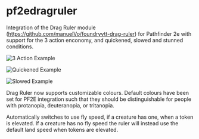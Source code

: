 # pf2edragruler

Integration of the Drag Ruler module (https://github.com/manuelVo/foundryvtt-drag-ruler) for Pathfinder 2e with support for the 3 action enconomy, and quickened, slowed and stunned conditions.

![3 Action Example](https://imgur.com/fqtgojg.png)

![Quickened Example](https://imgur.com/z0Fo1Da.png)

![Slowed Example](https://imgur.com/49ZJDF6.png)

Drag Ruler now supports customizable colours. Default colours have been set for PF2E integration such that they should be distinguishable for people with protanopia, deuteranopia, or tritanopia.

Automatically switches to use fly speed, if a creature has one, when a token is elevated. If a creature has no fly speed the ruler will instead use the default land speed when tokens are elevated. 
